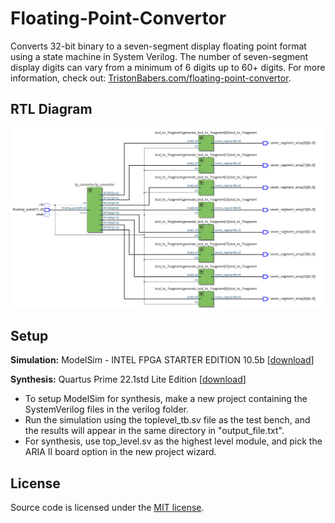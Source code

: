# Floating-Point-Convertor
Converts 32-bit binary to a seven-segment display floating point format using a state machine in System Verilog. The number of seven-segment display digits can vary from a minimum of 6 digits up to 60+ digits. For more information, check out: [TristonBabers.com/floating-point-convertor](https://tristonbabers.com/projects/floating-point-convertor/).

## RTL Diagram
![](./docs/fp_convertor_RTL.png)

## Setup
**Simulation:** ModelSim - INTEL FPGA STARTER EDITION 10.5b [[download](https://www.intel.com/content/www/us/en/software-kit/750368/modelsim-intel-fpgas-standard-edition-software-version-18-1.html)]

**Synthesis:** Quartus Prime 22.1std Lite Edition [[download](https://www.intel.com/content/www/us/en/software-kit/757262/intel-quartus-prime-lite-edition-design-software-version-22-1-for-windows.html)]
- To setup ModelSim for synthesis, make a new project containing the SystemVerilog files in the verilog folder.
- Run the simulation using the toplevel_tb.sv file as the test bench, and the results will appear in the same directory in "output_file.txt".
- For synthesis, use top_level.sv as the highest level module, and pick the ARIA II board option in the new project wizard.

## License

Source code is licensed under the [MIT license](http://opensource.org/licenses/mit-license.php).
